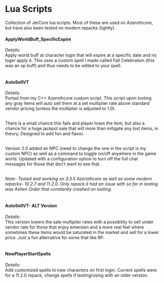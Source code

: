 # Lua Scripts
Collection of JerCore lua scripts. Most of these are used on Azerothcore, but have also been tested on modern repacks (lightly).

 <h4>ApplyWorldBuff_SpecificExpire<br></h4>
 <i>Details:</i><br>
 Apply world buff at character login that will expire at a specific date and no loger apply it. This uses a custom spell I made called Fall Celebration (this was an xp buff) and thus needs to be edited to your spell.<br><br>

<h4>
  AutoSellVT<br></h4>
 <i>Details:</i><br>
  Ported from my C++ Azerothcore custom script. This script upon looting any gray items will auto sell them at a set multiplier rate above standard vendor pricing (unless the multiplier is adjusted to 1.0). 
  
  <br>There is a small chance this fails and player loses the item, but also a chance for a huge jackpot sale that will more than mitigate any lost items, in theory. Designed to add fun and flavor. 
  
  <br>Version 2.0 added an NPC (need to change the one in the script is my custom NPC) as well as a command to toggle on/off anywhere in the game world. Updated with a configuration option to turn off the full chat messages for those that don't want to see that. 
  
  <br><i>Note- Tested and working on 3.3.5 Azerothcore as well as some modern repacks- 10.2.7 and 11.2.0. Only repack it had an issue with so far in testing was Ashen Order that constantly crashed on looting.</i><br><br>

 <h4>AutoSellVT- ALT Version<br></h4>
 <i>Details:</i><br>
 This version lowers the sale multiplier rates with a possibility to sell under vendor rate for those that enjoy emersion and a more real feel where sometimes these items would be saturated in the market and sell for a lower price. Just a fun alternative for some that like RP.<br><br>

 <h4>NewPlayerStartSpells<br></h4>
 <i>Details:</i><br>
 Add customized spells to new characters on first login. Current spells were for a 11.2.0 repack, change spells if testing/using with an older version.<br><br>

